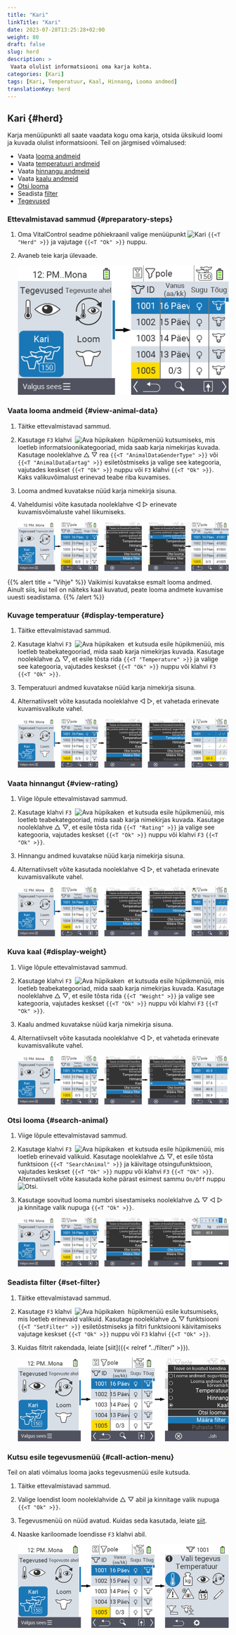 ```yaml
---
title: "Kari"
linkTitle: "Kari"
date: 2023-07-28T13:25:28+02:00
weight: 80
draft: false
slug: herd
description: >
 Vaata olulist informatsiooni oma karja kohta.
categories: [Kari]
tags: [Kari, Temperatuur, Kaal, Hinnang, Looma andmed]
translationKey: herd
---
```

## Kari {#herd}

Karja menüüpunkti all saate vaadata kogu oma karja, otsida üksikuid loomi ja kuvada olulist informatsiooni. Teil on järgmised võimalused:

- Vaata [looma andmeid](#view-animal-data)
- Vaata [temperatuuri andmeid](#display-temperature)
- Vaata [hinnangu andmeid](#view-rating)
- Vaata [kaalu andmeid](#display-weight)
- [Otsi looma](#search-animal)
- Seadista [filter](#set-filter)
- [Tegevused](#call-action-menu)

### Ettevalmistavad sammud {#preparatory-steps}
 
1. Oma VitalControl seadme põhiekraanil valige menüüpunkt <img src="/icons/main/herd.svg" width="60" align="bottom" alt="Kari" /> `{{<T "Herd" >}}` ja vajutage `{{<T "Ok" >}}` nuppu.

2. Avaneb teie karja ülevaade.

    ![VitalControl: Menüü Kari](images/herde.png "Kari")

### Vaata looma andmeid {#view-animal-data}

1. Täitke ettevalmistavad sammud.

2. Kasutage `F3` klahvi &nbsp;<img src="/icons/footer/open-popup.svg" width="15" align="bottom" alt="Ava hüpikaken" />&nbsp; hüpikmenüü kutsumiseks, mis loetleb informatsioonikategooriad, mida saab karja nimekirjas kuvada. Kasutage nooleklahve △ ▽ rea `{{<T "AnimalDataGenderType" >}}` või `{{<T "AnimalDataEartag" >}}` esiletõstmiseks ja valige see kategooria, vajutades keskset `{{<T "Ok" >}}` nuppu või `F3` klahvi `{{<T "Ok" >}}`. Kaks valikuvõimalust erinevad teabe riba kuvamises.

3. Looma andmed kuvatakse nüüd karja nimekirja sisuna.

4. Vaheldumisi võite kasutada nooleklahve ◁ ▷ erinevate kuvamisvõimaluste vahel liikumiseks.

    ![VitalControl: Menüü Kari](images/animaldata.png "Vaata looma andmeid")

{{% alert title = "Vihje" %}}
Vaikimisi kuvatakse esmalt looma andmed. Ainult siis, kui teil on näiteks kaal kuvatud, peate looma andmete kuvamise uuesti seadistama.
{{% /alert %}}

### Kuvage temperatuur {#display-temperature}

1. Täitke ettevalmistavad sammud.

2. Kasutage klahvi `F3` &nbsp;<img src="/icons/footer/open-popup.svg" width="15" align="bottom" alt="Ava hüpikaken" />&nbsp; et kutsuda esile hüpikmenüü, mis loetleb teabekategooriad, mida saab karja nimekirjas kuvada. Kasutage nooleklahve △ ▽, et esile tõsta rida `{{<T "Temperature" >}}` ja valige see kategooria, vajutades keskset `{{<T "Ok" >}}` nuppu või klahvi `F3` `{{<T "Ok" >}}`.

3. Temperatuuri andmed kuvatakse nüüd karja nimekirja sisuna.

4. Alternatiivselt võite kasutada nooleklahve ◁ ▷, et vahetada erinevate kuvamisvalikute vahel.

    ![VitalControl: Menüü Karja](images/temperature.png "Kuva temperatuur")

### Vaata hinnangut {#view-rating}
 
1. Viige lõpule ettevalmistavad sammud.

2. Kasutage klahvi `F3` &nbsp;<img src="/icons/footer/open-popup.svg" width="15" align="bottom" alt="Ava hüpikaken" />&nbsp; et kutsuda esile hüpikmenüü, mis loetleb teabekategooriad, mida saab karja nimekirjas kuvada. Kasutage nooleklahve △ ▽, et esile tõsta rida `{{<T "Rating" >}}` ja valige see kategooria, vajutades keskset `{{<T "Ok" >}}` nuppu või klahvi `F3` `{{<T "Ok" >}}`.

3. Hinnangu andmed kuvatakse nüüd karja nimekirja sisuna.

4. Alternatiivselt võite kasutada nooleklahve ◁ ▷, et vahetada erinevate kuvamisvalikute vahel.

    ![VitalControl: Menüü Karja](images/rating.png "Vaata hinnangut")

### Kuva kaal {#display-weight}

1. Viige lõpule ettevalmistavad sammud.

2. Kasutage klahvi `F3` &nbsp;<img src="/icons/footer/open-popup.svg" width="15" align="bottom" alt="Ava hüpikaken" />&nbsp; et kutsuda esile hüpikmenüü, mis loetleb teabekategooriad, mida saab karja nimekirjas kuvada. Kasutage nooleklahve △ ▽, et esile tõsta rida `{{<T "Weight" >}}` ja valige see kategooria, vajutades keskset `{{<T "Ok" >}}` nuppu või klahvi `F3` `{{<T "Ok" >}}`.

3. Kaalu andmed kuvatakse nüüd karja nimekirja sisuna.

4. Alternatiivselt võite kasutada nooleklahve ◁ ▷, et vahetada erinevate kuvamisvalikute vahel.

    ![VitalControl: Menüü Karja](images/weight.png "Kuva kaal")

### Otsi looma {#search-animal}

1. Viige lõpule ettevalmistavad sammud.

2. Kasutage klahvi `F3` &nbsp;<img src="/icons/footer/open-popup.svg" width="15" align="bottom" alt="Ava hüpikaken" />&nbsp; et kutsuda esile hüpikmenüü, mis loetleb erinevaid valikuid. Kasutage nooleklahve △ ▽, et esile tõsta funktsioon `{{<T "SearchAnimal" >}}` ja käivitage otsingufunktsioon, vajutades keskset `{{<T "Ok" >}}` nuppu või klahvi `F3` `{{<T "Ok" >}}`. Alternatiivselt võite kasutada kohe pärast esimest sammu `On/Off` nuppu <img src="/icons/footer/search.svg" width="15" align="bottom" alt="Otsi" />.

3. Kasutage soovitud looma numbri sisestamiseks nooleklahve △ ▽ ◁ ▷ ja kinnitage valik nupuga `{{<T "Ok" >}}`.

    ![VitalControl: Menüü Kariloom](images/search.png "Otsi looma")

### Seadista filter {#set-filter}

1. Täitke ettevalmistavad sammud.

2. Kasutage `F3` klahvi &nbsp;<img src="/icons/footer/open-popup.svg" width="15" align="bottom" alt="Ava hüpikaken" />&nbsp; hüpikmenüü esile kutsumiseks, mis loetleb erinevaid valikuid. Kasutage nooleklahve △ ▽ funktsiooni `{{<T "SetFilter" >}}` esiletõstmiseks ja filtri funktsiooni käivitamiseks vajutage keskset `{{<T "Ok" >}}` nuppu või `F3` klahvi `{{<T "Ok" >}}`.

3. Kuidas filtrit rakendada, leiate [siit]({{< relref "../filter/" >}}).

    ![VitalControl: Menüü Kariloom](images/setfilter.png "Otsi looma")

### Kutsu esile tegevusmenüü {#call-action-menu}

Teil on alati võimalus looma jaoks tegevusmenüü esile kutsuda.

1. Täitke ettevalmistavad sammud.

2. Valige loendist loom nooleklahvide △ ▽ abil ja kinnitage valik nupuga `{{<T "Ok" >}}`.

3. Tegevusmenüü on nüüd avatud. Kuidas seda kasutada, leiate [siit](../actions).

4. Naaske kariloomade loendisse `F3` klahvi abil.

    ![VitalControl: Menüü Kariloom](images/action.png "Kutsu tegevused")
